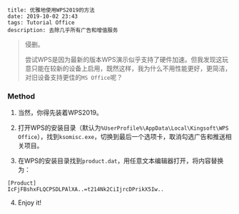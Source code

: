 ```
title: 优雅地使用WPS2019的方法
date: 2019-10-02 23:43
tags: Tutorial Office
description: 去除几乎所有广告和增值服务
```

> 侵删。
>
> 尝试WPS是因为最新的版本WPS演示似乎支持了硬件加速。但我发现这玩意只能在较新的设备上启用，既然这样，我为什么不用性能更好，更简洁，对旧设备支持更佳的`MS Office`呢？

### Method

1. 当然，你得先装着WPS2019。

2. 打开WPS的安装目录（默认为`%UserProfile%\AppData\Local\Kingsoft\WPS Office`），找到`ksomisc.exe`，切换到最后一个选项卡，取消勾选广告和推送相关项目。

3. 在WPS的安装目录找到`product.dat`，用任意文本编辑器打开，将内容替换为：
```
[Product]
IcFjFBshxFLQCPSDLPAlXA..=t214Nk2CiIjrcDPrikX5Iw..
```

4. Enjoy it!
